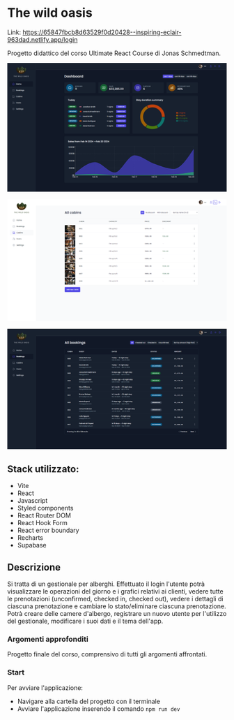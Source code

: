 # The wild oasis

Link: https://65847fbcb8d63529f0d20428--inspiring-eclair-963dad.netlify.app/login

Progetto didattico del corso Ultimate React Course di Jonas Schmedtman.

![Preview](https://github.com/LorenzoLoPresti/images/blob/main/the-wild-oasis/image1.png)

![Preview](https://github.com/LorenzoLoPresti/images/blob/main/the-wild-oasis/image2.png)

![Preview](https://github.com/LorenzoLoPresti/images/blob/main/the-wild-oasis/image3.png)

## Stack utilizzato:

- Vite
- React
- Javascript
- Styled components
- React Router DOM
- React Hook Form
- React error boundary
- Recharts
- Supabase

## Descrizione

Si tratta di un gestionale per alberghi. Effettuato il login l'utente potrà visualizzare le operazioni del giorno e i grafici relativi ai clienti, vedere tutte le prenotazioni (unconfirmed, checked in, checked out), vedere i dettagli di ciascuna prenotazione e cambiare lo stato/eliminare ciascuna prenotazione.
Potrà creare delle camere d'albergo, registrare un nuovo utente per l'utilizzo del gestionale, modificare i suoi dati e il tema dell'app.

### Argomenti approfonditi

Progetto finale del corso, comprensivo di tutti gli argomenti affrontati.

### Start

Per avviare l'applicazione:

- Navigare alla cartella del progetto con il terminale
- Avviare l'applicazione inserendo il comando `npm run dev`
